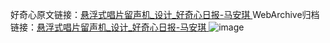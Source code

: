 好奇心原文链接：[悬浮式唱片留声机_设计_好奇心日报-马安琪 ](https://www.qdaily.com/articles/11537.html)
WebArchive归档链接：[悬浮式唱片留声机_设计_好奇心日报-马安琪 ](http://web.archive.org/web/20190623170706/https://www.qdaily.com/articles/11537.html)
![image](http://ww3.sinaimg.cn/large/007d5XDply1g3waazu32xj30u0383njt)